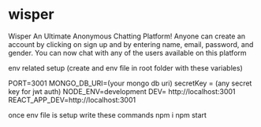 # wisper
Wisper An Ultimate Anonymous Chatting Platform!
Anyone can create an account by clicking on sign up and by entering name, email, password, and gender.
You can now chat with any of the users available on this platform

env related setup (create and env file in root folder with these variables)

PORT=3001
MONGO_DB_URI=(your mongo db uri)
secretKey = (any secret key for jwt auth)
NODE_ENV=development
DEV= http://localhost:3001 
REACT_APP_DEV=http://localhost:3001 

once env file is setup write these commands
npm i 
npm start